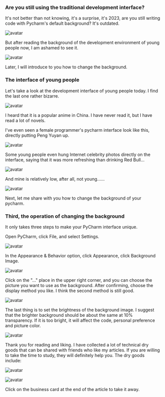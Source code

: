 ###  Are you still using the traditional development interface? 

It's not better than not knowing, it's a surprise, it's 2023, are you still writing code with Pycharm's default background? It's outdated. 

![avatar]( c169e38b2d094d188d9ba9a06e5cea7f.png) 

But after reading the background of the development environment of young people now, I am ashamed to see it. 

![avatar]( 75dcd3408aa74cfa93f46e37a5d4db4b.jpeg) 

Later, I will introduce to you how to change the background. 

###  The interface of young people 

Let's take a look at the development interface of young people today. I find the last one rather bizarre. 

![avatar]( 427a462843b54573be7e7e25193c2e27.png) 

 I heard that it is a popular anime in China. I have never read it, but I have read a lot of novels.   

I've even seen a female programmer's pycharm interface look like this, directly putting Peng Yuyan up. 

![avatar]( fdbe2d52e9c34262ba201a78807ac7ca.png) 

Some young people even hung Internet celebrity photos directly on the interface, saying that it was more refreshing than drinking Red Bull... 

![avatar]( 9d3b60f39c2040b2bbd5e21433522483.png) 

And mine is relatively low, after all, not young...... 

![avatar]( 398361f9a5024a349526ac1a7d104270.png) 

Next, let me share with you how to change the background of your pycharm. 

###  Third, the operation of changing the background 

It only takes three steps to make your PyCharm interface unique. 

Open PyCharm, click File, and select Settings. 

![avatar]( 47c706552ada4a63b6d8d62b17406107.png) 

In the Appearance & Behavior option, click Appearance, click Background Image. 

![avatar]( 48ba01b4593d453fa100881deb2fce7d.png) 

Click on the "..." place in the upper right corner, and you can choose the picture you want to use as the background. After confirming, choose the display method you like. I think the second method is still good. 

![avatar]( 32cb1bf3e00b4490a9fea1147557bd2f.png) 

The last thing is to set the brightness of the background image. I suggest that the brighter background should be about the same at 10% transparency. If it is too bright, it will affect the code, personal preference and picture color. 

![avatar]( f1b1e0e49b81482cb29ece2a8ed2632a.png) 

Thank you for reading and liking. I have collected a lot of technical dry goods that can be shared with friends who like my articles. If you are willing to take the time to study, they will definitely help you. The dry goods include: 

![avatar]( 17baf34c84e4483f9f9b3d9bb3341c44.png) 

![avatar]( 521e60d8459b40f2bd654b1a410926db.png) 

 Click on the business card at the end of the article to take it away.  

​ 

